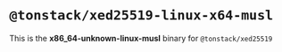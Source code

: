 # `@tonstack/xed25519-linux-x64-musl`

This is the **x86_64-unknown-linux-musl** binary for `@tonstack/xed25519`
